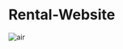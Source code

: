 ﻿# Rental-Website
![air](https://github.com/user-attachments/assets/4d254414-e528-47a4-8000-c6bb244b4967)
